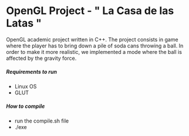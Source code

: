 # OpenGL Project - " La Casa de las Latas "

OpenGL academic project written in C++.
The project consists in game where the player has to bring down a pile of soda cans throwing a ball. In order to make it more realistic, we implemented a mode where the ball is affected by the gravity force. 

##### Requirements to run 
  - Linux OS
  - GLUT

##### How to compile

  - run the compile.sh file
  - ./exe
